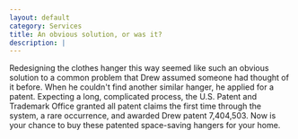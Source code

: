 ```yaml
---
layout: default
category: Services
title: An obvious solution, or was it?
description: |
---
```

Redesigning the clothes hanger this way seemed like such an obvious solution to a common problem that Drew assumed someone had thought of it before. When he couldn't find another similar hanger, he applied for a patent. Expecting a long, complicated process, the U.S. Patent and Trademark Office granted all patent claims the first time through the system, a rare occurrence, and awarded Drew patent 7,404,503. Now is your chance to buy these patented space-saving hangers for your home.